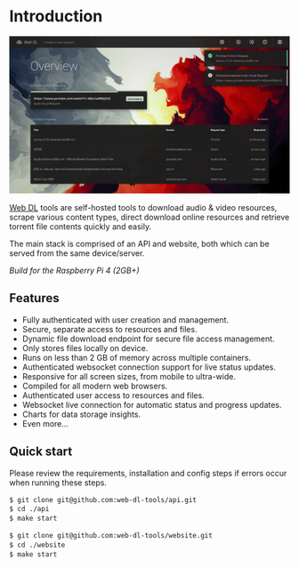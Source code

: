 # Introduction

![Web DL banner](./assets/overview.png)

[Web DL](https://web-dl-tools.github.io) tools are self-hosted tools to download audio & video resources, scrape various content types, direct download online resources and retrieve torrent file contents quickly and easily.

The main stack is comprised of an API and website, both which can be served from the same device/server.

_Build for the Raspberry Pi 4 (2GB+)_

## Features

* Fully authenticated with user creation and management.
* Secure, separate access to resources and files.
* Dynamic file download endpoint for secure file access management.
* Only stores files locally on device.
* Runs on less than 2 GB of memory across multiple containers.
* Authenticated websocket connection support for live status updates.
* Responsive for all screen sizes, from mobile to ultra-wide.
* Compiled for all modern web browsers.
* Authenticated user access to resources and files.
* Websocket live connection for automatic status and progress updates.
* Charts for data storage insights.
* Even more...

## Quick start

Please review the requirements, installation and config steps if errors occur when running these steps.

```bash
$ git clone git@github.com:web-dl-tools/api.git
$ cd ./api
$ make start
```

```bash
$ git clone git@github.com:web-dl-tools/website.git
$ cd ./website
$ make start
```